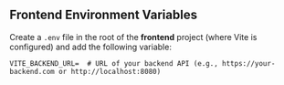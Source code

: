 ## Frontend Environment Variables

Create a `.env` file in the root of the **frontend** project (where Vite is configured) and add the following variable:

```env
VITE_BACKEND_URL=  # URL of your backend API (e.g., https://your-backend.com or http://localhost:8080)
